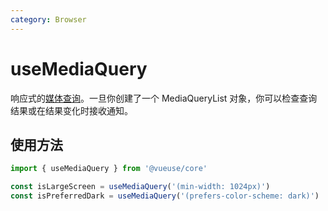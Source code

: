 ```yaml
---
category: Browser
---
```


# useMediaQuery

响应式的[媒体查询](https://developer.mozilla.org/en-US/docs/Web/CSS/Media_Queries/Testing_media_queries)。一旦你创建了一个 MediaQueryList 对象，你可以检查查询结果或在结果变化时接收通知。

## 使用方法

```js
import { useMediaQuery } from '@vueuse/core'

const isLargeScreen = useMediaQuery('(min-width: 1024px)')
const isPreferredDark = useMediaQuery('(prefers-color-scheme: dark)')
```
